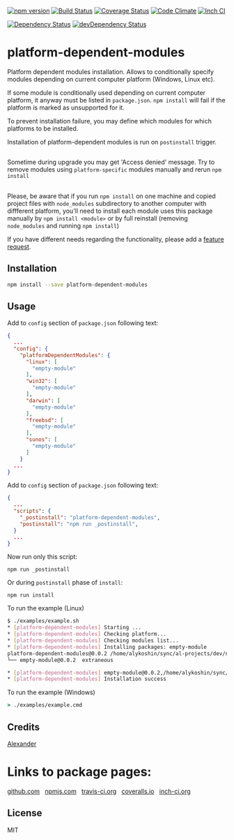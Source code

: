 [![npm version](https://badge.fury.io/js/platform-dependent-modules.svg)](http://badge.fury.io/js/platform-dependent-modules)
[![Build Status](https://travis-ci.org/alykoshin/platform-dependent-modules.svg)](https://travis-ci.org/alykoshin/platform-dependent-modules)
[![Coverage Status](https://coveralls.io/repos/alykoshin/platform-dependent-modules/badge.svg?branch=master&service=github)](https://coveralls.io/github/alykoshin/platform-dependent-modules?branch=master)
[![Code Climate](https://codeclimate.com/github/alykoshin/platform-dependent-modules/badges/gpa.svg)](https://codeclimate.com/github/alykoshin/platform-dependent-modules)
[![Inch CI](https://inch-ci.org/github/alykoshin/platform-dependent-modules.svg?branch=master)](https://inch-ci.org/github/alykoshin/platform-dependent-modules)

[![Dependency Status](https://david-dm.org/alykoshin/platform-dependent-modules/status.svg)](https://david-dm.org/alykoshin/platform-dependent-modules#info=dependencies)
[![devDependency Status](https://david-dm.org/alykoshin/platform-dependent-modules/dev-status.svg)](https://david-dm.org/alykoshin/platform-dependent-modules#info=devDependencies)


# platform-dependent-modules

Platform dependent modules installation.
Allows to conditionally specify modules depending on current computer platform (Windows, Linux etc).

If some module is conditionally used depending on current computer platform, it anyway must be listed in `package.json`.
`npm install` will fail if the platform is marked as unsupported for it.

To prevent installation failure, you may define which modules for which platforms to be installed.

Installation of platform-dependent modules is run on `postinstall` trigger.

## 
Sometime during upgrade you may get 'Access denied' message. 
Try to remove modules using `platform-specific` modules manually and rerun `npm install`  

##
Please, be aware that if you run `npm install` on one machine and copied project files with `node_modules` subdirectory to another computer with diffferent platform, you'll need to install each module uses this package manually by `npm install <module>` or by full reinstall (removing `node_modules` and running `npm install`)


If you have different needs regarding the functionality, please add a [feature request](https://github.com/alykoshin/platform-dependent-modules/issues).


## Installation

```sh
npm install --save platform-dependent-modules
```

## Usage

Add to `config` section of `package.json` following text:

```json
{
  ...
  "config": {
    "platformDependentModules": {
      "linux": [
        "empty-module"
      ],
      "win32": [
        "empty-module"
      ],
      "darwin": [
        "empty-module"
      ],
      "freebsd": [
        "empty-module"
      ],
      "sunos": [
        "empty-module"
      ]
    }
  ...
}
```

Add to `config` section of `package.json` following text:

```json
{
  ...
  "scripts": {
    "_postinstall": "platform-dependent-modules",
    "postinstall": "npm run _postinstall",
  }
  ...
}
```

Now run only this script: 

```
npm run _postinstall
```

Or during `postinstall` phase of `install`:

```
npm run install
```

To run the example (Linux) 

```sh
$ ./examples/example.sh 
* [platform-dependent-modules] Starting ...
* [platform-dependent-modules] Checking platform...
* [platform-dependent-modules] Checking modules list...
* [platform-dependent-modules] Installing packages: empty-module
platform-dependent-modules@0.0.2 /home/alykoshin/sync/al-projects/dev/npm/platform-dependent-modules
└── empty-module@0.0.2  extraneous

* [platform-dependent-modules] empty-module@0.0.2,/home/alykoshin/sync/al-projects/dev/npm/platform-dependent-modules/node_modules/empty-module
* [platform-dependent-modules] Installation success

```

To run the example (Windows) 

```cmd
> ./examples/example.cmd 
```

## Credits
[Alexander](https://github.com/alykoshin/)


# Links to package pages:

[github.com](https://github.com/alykoshin/platform-dependent-modules) &nbsp; [npmjs.com](https://www.npmjs.com/package/platform-dependent-modules) &nbsp; [travis-ci.org](https://travis-ci.org/alykoshin/platform-dependent-modules) &nbsp; [coveralls.io](https://coveralls.io/github/alykoshin/platform-dependent-modules) &nbsp; [inch-ci.org](https://inch-ci.org/github/alykoshin/platform-dependent-modules)


## License

MIT
